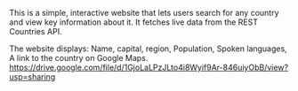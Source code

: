 This is a simple, interactive website that lets users search for any country and view key information about it. It fetches live data from the REST Countries API.

The website displays: Name, capital, region, Population, Spoken languages, A link to the country on Google Maps.
https://drive.google.com/file/d/1GjoLaLPzJLto4i8Wyif9Ar-846uiyObB/view?usp=sharing
